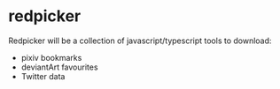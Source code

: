 # redpicker

Redpicker will be a collection of javascript/typescript tools to download:

- pixiv bookmarks
- deviantArt favourites
- Twitter data
